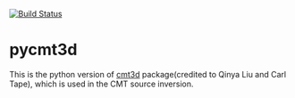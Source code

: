 [![Build Status](https://travis-ci.org/wjlei1990/pycmt3d.svg?branch=master)](https://travis-ci.org/wjlei1990/pycmt3d/branches)

# pycmt3d

This is the python version of [cmt3d](https://github.com/QuLogic/GRD_CMT3D) package(credited to Qinya Liu and Carl Tape), which is used in the CMT source inversion.
